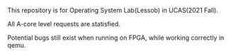 This repository is for Operating System Lab(Lessob) in UCAS(2021 Fall).

All A-core level requests are statisfied.

Potential bugs still exist when running on FPGA, while working correctly in qemu.

